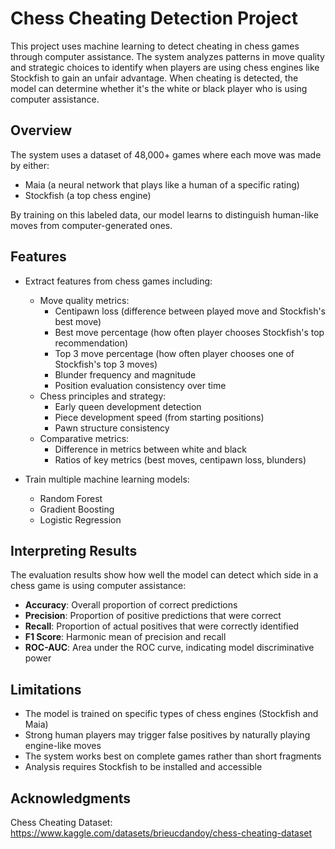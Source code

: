 # Chess Cheating Detection Project

This project uses machine learning to detect cheating in chess games through computer assistance. The system analyzes patterns in move quality and strategic choices to identify when players are using chess engines like Stockfish to gain an unfair advantage. When cheating is detected, the model can determine whether it's the white or black player who is using computer assistance.

## Overview

The system uses a dataset of 48,000+ games where each move was made by either:
- Maia (a neural network that plays like a human of a specific rating)
- Stockfish (a top chess engine)

By training on this labeled data, our model learns to distinguish human-like moves from computer-generated ones.

## Features

- Extract features from chess games including:
  - Move quality metrics:
    - Centipawn loss (difference between played move and Stockfish's best move)
    - Best move percentage (how often player chooses Stockfish's top recommendation)
    - Top 3 move percentage (how often player chooses one of Stockfish's top 3 moves)
    - Blunder frequency and magnitude
    - Position evaluation consistency over time
  - Chess principles and strategy:
    - Early queen development detection
    - Piece development speed (from starting positions)
    - Pawn structure consistency
  - Comparative metrics:
    - Difference in metrics between white and black
    - Ratios of key metrics (best moves, centipawn loss, blunders)
  
- Train multiple machine learning models:
  - Random Forest
  - Gradient Boosting
  - Logistic Regression

## Interpreting Results

The evaluation results show how well the model can detect which side in a chess game is using computer assistance:

- **Accuracy**: Overall proportion of correct predictions
- **Precision**: Proportion of positive predictions that were correct
- **Recall**: Proportion of actual positives that were correctly identified
- **F1 Score**: Harmonic mean of precision and recall
- **ROC-AUC**: Area under the ROC curve, indicating model discriminative power

## Limitations

- The model is trained on specific types of chess engines (Stockfish and Maia)
- Strong human players may trigger false positives by naturally playing engine-like moves
- The system works best on complete games rather than short fragments
- Analysis requires Stockfish to be installed and accessible


## Acknowledgments

Chess Cheating Dataset: https://www.kaggle.com/datasets/brieucdandoy/chess-cheating-dataset